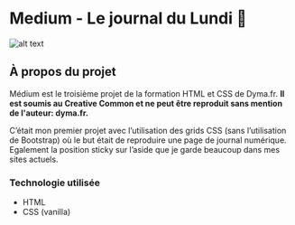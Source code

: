 # Medium - Le journal du Lundi :scroll:


![alt text](https://maryneminetto.fr/wp-content/uploads/2021/02/MockupMedium.jpg)

## À propos du projet

Médium est le troisième projet de la formation HTML et CSS de Dyma.fr.
**Il est soumis au Creative Common et ne peut être reproduit sans mention de l'auteur: dyma.fr.**

C’était mon premier projet avec l’utilisation des grids CSS (sans l’utilisation de Bootstrap) où le but était de reproduire une page de journal numérique. Egalement la position sticky sur l’aside que je garde beaucoup dans mes sites actuels.

### Technologie utilisée
+ HTML
+ CSS (vanilla)
